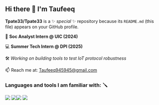 ## Hi there 👋 I'm Taufeeq


**Tpate33/Tpate33** is a ✨ _special_ ✨ repository because its `README.md` (this file) appears on your GitHub profile.


🔐 **Soc Analyst Intern @ UIC (2024)**

💻 **Summer Tech Intern @ DPI (2025)**

🛠️ _Working on building tools to test IoT protocol robustness_

📫  Reach me at: Taufeeq945945@gmail.com 

### Languages and tools I am familiar with: 🪛


<img src = "https://img.shields.io/badge/C%2B%2B-00599C?style=for-the-badge&logo=c%2B%2B&logoColor=white">
<img src = "https://img.shields.io/badge/C-00599C?style=for-the-badge&logo=c&logoColor=white"><img src = "https://img.shields.io/badge/GitHub-100000?style=for-the-badge&logo=github&logoColor=white">
<img src = "https://img.shields.io/badge/GIT-E44C30?style=for-the-badge&logo=git&logoColor=white">

